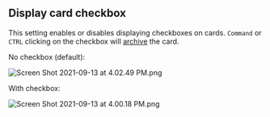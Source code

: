 ## Display card checkbox

This setting enables or disables displaying checkboxes on cards. `Command` or `CTRL` clicking on the checkbox will [archive](../How%20do%20I/View%20a%20Kanban's%20archive.md) the card.

No checkbox (default):

<img alt="Screen Shot 2021-09-13 at 4.02.49 PM.png" srcset="/obsidian-kanban/Assets/Screen%20Shot%202021-09-13%20at%204.02.49%20PM.png 2x">

With checkbox:

<img alt="Screen Shot 2021-09-13 at 4.00.18 PM.png" srcset="/obsidian-kanban/Assets/Screen%20Shot%202021-09-13%20at%204.00.18%20PM.png 2x">
